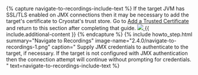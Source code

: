 {% capture navigate-to-recordings-include-text %}
  If the target JVM has SSL/TLS enabled on JMX connections then it may be
  necessary to add the target's certificate to Cryostat's trust store. Go
  to <a href="{{ site.url }}/guides/#add-a-trusted-certificate">Add a Trusted Certificate</a>
  and return to this section after completing that guide.
  <a href="{{ site.url }}/images/2.4.0/navigate-to-recordings-2.png" target="_blank">
    <img src="{{ site.url }}/images/2.4.0/navigate-to-recordings-2.png">
  </a>
  {{ include.additional-content }}
{% endcapture %}
{% include howto_step.html
  summary="Navigate to Recordings"
  image-name="2.4.0/navigate-to-recordings-1.png"
  caption="
    Supply JMX credentials to authenticate to the target, if necessary. If
    the target is not configured with JMX authentication then the
    connection attempt will continue without prompting for credentials.
  "
  text=navigate-to-recordings-include-text
%}
